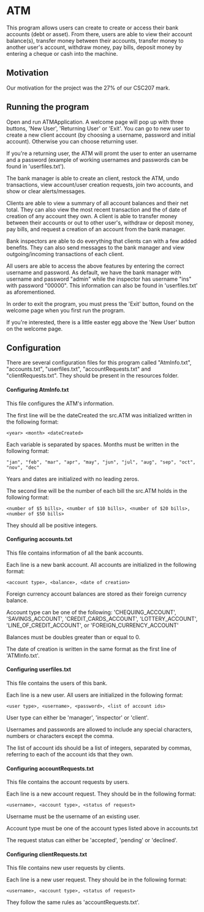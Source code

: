 # ATM

This program allows users can create to create or access their bank accounts (debt or asset).
From there, users are able to view their account balance(s), transfer money between their accounts, transfer money to another user's account, withdraw money, pay bills, deposit money by entering a cheque or cash into the machine.

## Motivation

Our motivation for the project was the 27% of our CSC207 mark.

## Running the program

Open and run ATMApplication. A welcome page will pop up with three buttons, 'New User', 'Returning User' or 'Exit'. You can go to new user to create a new client account (by choosing a username, password and initial account). Otherwise you can choose returning user.

If you're a returning user, the ATM will promt the user to enter an username and a password (example of working usernames and passwords can be found in 'userfiles.txt').

The bank manager is able to create an client, restock the ATM, undo transactions, view account/user creation requests, join two accounts, and show or clear alerts/messages.

Clients are able to view a summary of all account balances and their net total. They can also view the most recent transaction and the of date of creation of any account they own. A client is able to transfer money between their accounts or out to other user's, withdraw or deposit money, pay bills, and request a creation of an account from the bank manager.

Bank inspectors are able to do everything that clients can with a few added benefits. They can also send messages to the bank manager and view outgoing/incoming transactions of each client.

All users are able to access the above features by entering the correct username and password. As default, we have the bank manager with username and password "admin" while the inspector has username "ins" with password "00000". This information can also be found in 'userfiles.txt' as aforementioned.

In order to exit the program, you must press the 'Exit' button, found on the welcome page when you first run the program.

If you're interested, there is a little easter egg above the 'New User' button on the welcome page.

## Configuration

There are several configuration files for this program called "AtmInfo.txt", "accounts.txt", "userfiles.txt", "accountRequests.txt" and "clientRequests.txt". They should be present in the resources folder.

#### Configuring AtmInfo.txt

This file configures the ATM's information.

The first line will be the dateCreated the src.ATM was initialized written in the following format:

```
<year> <month> <dateCreated>
```

Each variable is separated by spaces. Months must be written in the following format:

```
"jan", "feb", "mar", "apr", "may", "jun", "jul", "aug", "sep", "oct", "nov", "dec"
```

Years and dates are initialized with no leading zeros.

The second line will be the number of each bill the src.ATM holds in the following format:

```
<number of $5 bills>, <number of $10 bills>, <number of $20 bills>, <number of $50 bills>
```

They should all be positive integers.

#### Configuring accounts.txt

This file contains information of all the bank accounts.

Each line is a new bank account. All accounts are initialized in the following format:

```
<account type>, <balance>, <date of creation>
```

Foreign currency account balances are stored as their foreign currency balance.

Account type can be one of the following: 'CHEQUING_ACCOUNT', 'SAVINGS_ACCOUNT', 'CREDIT_CARDS_ACCOUNT', 'LOTTERY_ACCOUNT', 'LINE_OF_CREDIT_ACCOUNT', or 'FOREIGN_CURRENCY_ACCOUNT'

Balances must be doubles greater than or equal to 0.

The date of creation is written in the same format as the first line of 'ATMInfo.txt'.

#### Configuring userfiles.txt

This file contains the users of this bank.

Each line is a new user. All users are initialized in the following format:

```
<user type>, <username>, <password>, <list of account ids>
```

User type can either be 'manager', 'inspector' or 'client'.

Usernames and passwords are allowed to include any special characters, numbers or characters except the comma.

The list of account ids should be a list of integers, separated by commas, referring to each of the account ids that they own.

#### Configuring accountRequests.txt

This file contains the account requests by users.

Each line is a new account request. They should be in the following format:

```
<username>, <account type>, <status of request>
```

Username must be the username of an existing user.

Account type must be one of the account types listed above in accounts.txt

The request status can either be 'accepted', 'pending' or 'declined'.

#### Configuring clientRequests.txt

This file contains new user requests by clients.

Each line is a new user request. They should be in the following format:

```
<username>, <account type>, <status of request>
```

They follow the same rules as 'accountRequests.txt'.